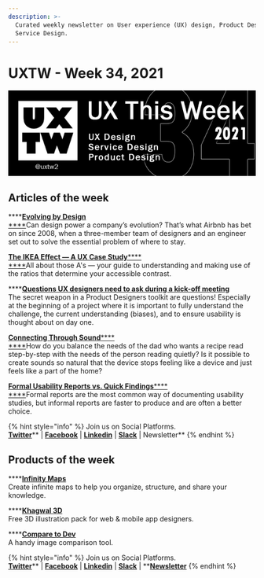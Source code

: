 ```yaml
---
description: >-
  Curated weekly newsletter on User experience (UX) design, Product Design and
  Service Design.
---
```


# UXTW - Week 34, 2021

![UXThisWeek newsletter, Issue #34, August 2021](../.gitbook/assets/uxtw-banner-2021-34.jpg)



## Articles of the week

****[**Evolving by Design**\
****](https://airbnb.design/evolving-by-design/?ref=uxthisweek)Can design power a company’s evolution? That’s what Airbnb has bet on since 2008, when a three-member team of designers and an engineer set out to solve the essential problem of where to stay.

****[**The IKEA Effect — A UX Case Study**](https://uxplanet.org/the-ikea-effect-a-ux-case-study-e30fb27df5cc/?ref=uxthisweek)****[****\
****](https://uxplanet.org/10-simple-tips-to-improve-user-testing-6a86c84e2794/?ref=uxthisweek)All about those A's — your guide to understanding and making use of the ratios that determine your accessible contrast.

****[**Questions UX designers need to ask during a kick-off meeting**](https://uxdesign.cc/26-questions-ux-designers-need-to-ask-during-a-kick-off-meeting-e4095e5febaa/?ref=uxthisweek)\
The secret weapon in a Product Designers toolkit are questions! Especially at the beginning of a project where it is important to fully understand the challenge, the current understanding (biases), and to ensure usability is thought about on day one.

****[**Connecting Through Sound**](https://amazon.design/stories/connecting-through-sound/?ref=uxthisweek)****[****\
****](https://productcoalition.com/product-discovery-playbook-a579bbe3e572/?ref=uxthisweek)How do you balance the needs of the dad who wants a recipe read step-by-step with the needs of the person reading quietly? Is it possible to create sounds so natural that the device stops feeling like a device and just feels like a part of the home?

****[**Formal Usability Reports vs. Quick Findings**](https://www.nngroup.com/articles/formal-vs-quick-usability-reports/?ref=uxthisweek)****[****\
****](https://uxdesign.cc/how-bob-moog-brought-usability-heuristics-to-the-electronic-synthesizer-a6797a3a9192)Formal reports are the most common way of documenting usability studies, but informal reports are faster to produce and are often a better choice.

{% hint style="info" %}
Join us on Social Platforms. \
[**Twitter**](https://twitter.com/uxtw2)** | **[**Facebook**](https://www.facebook.com/webusabilityandux)** | **[**Linkedin**](https://www.linkedin.com/groups/1875717/)** | **[**Slack**](https://join.slack.com/t/uxthisweek/shared\_invite/zt-szpdweo1-d78hso8FppFcI68Xue\_9Yw)** | Newsletter**
{% endhint %}

## Products of the week

****[**Infinity Maps**](https://infinitymaps.io/en/?ref=uxthisweek)\
Create infinite maps to help you organize, structure, and share your knowledge.

****[**Khagwal 3D**](https://3d.khagwal.co) \
Free 3D illustration pack for web & mobile app designers.&#x20;

****[**Compare to Dev**](https://compareto.dev/?ref=uxthisweek)\
A handy image comparison tool.&#x20;

{% hint style="info" %}
Join us on Social Platforms.\
[**Twitter**](https://twitter.com/uxtw2)** | **[**Facebook**](https://www.facebook.com/webusabilityandux)** | **[**Linkedin**](https://www.linkedin.com/groups/1875717/)** | **[**Slack**](https://join.slack.com/t/uxthisweek/shared\_invite/zt-szpdweo1-d78hso8FppFcI68Xue\_9Yw)** | **[**Newsletter**](https://gmail.us17.list-manage.com/subscribe?u=1b23fd286b43ac36e4acba123\&id=0009036f95)
{% endhint %}
